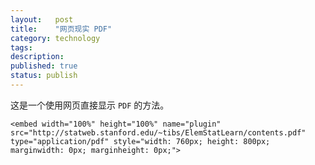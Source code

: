 ```yaml
---
layout:   post
title:    "网页现实 PDF"
category: technology
tags:     
description: 
published: true
status: publish
---
```


这是一个使用网页直接显示 `PDF` 的方法。

    <embed width="100%" height="100%" name="plugin" src="http://statweb.stanford.edu/~tibs/ElemStatLearn/contents.pdf" type="application/pdf" style="width: 760px; height: 800px; marginwidth: 0px; marginheight: 0px;">
    

<object marginwidth="0" marginheight="0"  style="width: 800px; height: 800px">
<embed width="100%" height="100%" name="plugin" src="http://statweb.stanford.edu/~tibs/ElemStatLearn/contents.pdf" type="application/pdf">
</object>
